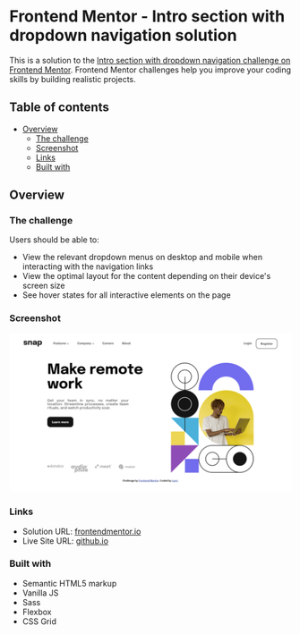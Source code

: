 # Frontend Mentor - Intro section with dropdown navigation solution

This is a solution to the [Intro section with dropdown navigation challenge on Frontend Mentor](https://www.frontendmentor.io/challenges/intro-section-with-dropdown-navigation-ryaPetHE5). Frontend Mentor challenges help you improve your coding skills by building realistic projects. 

## Table of contents

- [Overview](#overview)
  - [The challenge](#the-challenge)
  - [Screenshot](#screenshot)
  - [Links](#links)
  - [Built with](#built-with)

## Overview

### The challenge

Users should be able to:

- View the relevant dropdown menus on desktop and mobile when interacting with the navigation links
- View the optimal layout for the content depending on their device's screen size
- See hover states for all interactive elements on the page

### Screenshot

![](./screenshot.png)

### Links

- Solution URL: [frontendmentor.io](https://www.frontendmentor.io/solutions/intro-section-with-dropdown-navigation-ByMUYP5U5)
- Live Site URL: [github.io](https://lvastisson.github.io/intro-section-with-dropdown-navigation-main/src/index.html)

### Built with

- Semantic HTML5 markup
- Vanilla JS
- Sass
- Flexbox
- CSS Grid

